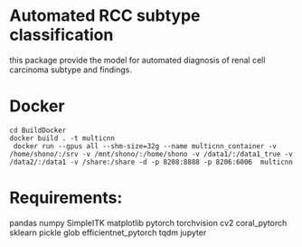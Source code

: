 # Automated RCC subtype classification
this package provide the model for automated diagnosis of renal cell carcinoma subtype and findings.

# Docker
```
cd BuildDocker
docker build . -t multicnn
 docker run --gpus all --shm-size=32g --name multicnn_container -v /home/shono/:/srv -v /mnt/shono/:/home/shono -v /data1/:/data1_true -v /data2/:/data1 -v /share:/share -d -p 8208:8888 -p 8206:6006  multicnn
```

# Requirements:
pandas
numpy
SimpleITK
matplotlib
pytorch
torchvision
cv2
coral_pytorch
sklearn
pickle
glob
efficientnet_pytorch
tqdm
jupyter

